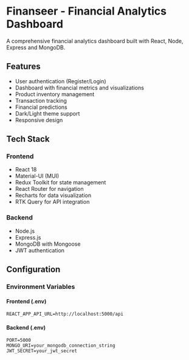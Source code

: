 # Finanseer - Financial Analytics Dashboard

A comprehensive financial analytics dashboard built with React, Node, Express and MongoDB.

## Features

- User authentication (Register/Login)
- Dashboard with financial metrics and visualizations
- Product inventory management
- Transaction tracking
- Financial predictions
- Dark/Light theme support
- Responsive design

## Tech Stack

### Frontend
- React 18
- Material-UI (MUI)
- Redux Toolkit for state management
- React Router for navigation
- Recharts for data visualization
- RTK Query for API integration

### Backend
- Node.js
- Express.js
- MongoDB with Mongoose
- JWT authentication

## Configuration

### Environment Variables

#### Frontend (.env)
```
REACT_APP_API_URL=http://localhost:5000/api
```

#### Backend (.env)
```
PORT=5000
MONGO_URI=your_mongodb_connection_string
JWT_SECRET=your_jwt_secret
```
